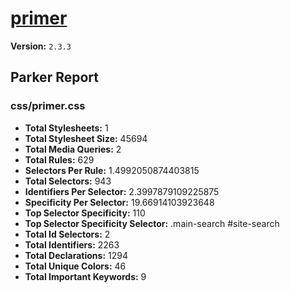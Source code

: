 # [primer]( http://primercss.io )

**Version:** `2.3.3`

## Parker Report

### css/primer.css

- **Total Stylesheets:** 1
- **Total Stylesheet Size:** 45694
- **Total Media Queries:** 2
- **Total Rules:** 629
- **Selectors Per Rule:** 1.4992050874403815
- **Total Selectors:** 943
- **Identifiers Per Selector:** 2.3997879109225875
- **Specificity Per Selector:** 19.66914103923648
- **Top Selector Specificity:** 110
- **Top Selector Specificity Selector:** .main-search #site-search
- **Total Id Selectors:** 2
- **Total Identifiers:** 2263
- **Total Declarations:** 1294
- **Total Unique Colors:** 46
- **Total Important Keywords:** 9
